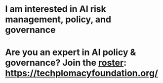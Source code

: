 # I am interested in AI risk management, policy, and governance
# Are you an expert in AI policy & governance? Join the [ roster](url): https://techplomacyfoundation.org/
